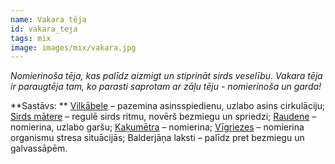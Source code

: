 ```yaml
---
name: Vakara tēja
id: vakara_teja
tags: mix
image: images/mix/vakara.jpg
---
```

*Nomierinoša tēja, kas palīdz aizmigt un stiprināt sirds veselību. Vakara tēja ir paraugtēja tam, ko parasti saprotam ar zāļu tēju - nomierinoša un garda!*

**Sastāvs: **
<a href="/mono/#vilkabele" target="_blank" rel="noopener noreferrer">Vilkābele</a> – pazemina asinsspiedienu, uzlabo asins cirkulāciju;
<a href="/mono/#sirds_matere" target="_blank" rel="noopener noreferrer">Sirds mātere</a> – regulē sirds ritmu, novērš bezmiegu un spriedzi;
<a href="/mono/#raudene" target="_blank" rel="noopener noreferrer">Raudene</a> – nomierina, uzlabo garšu;
<a href="/mono/#kakumetra" target="_blank" rel="noopener noreferrer">Kaķumētra</a> – nomierina;
<a href="/mono/#vigriezes" target="_blank" rel="noopener noreferrer">Vīgriezes</a> – nomierina organismu stresa situācijās;
Balderjāņa laksti – palīdz pret bezmiegu un galvassāpēm.